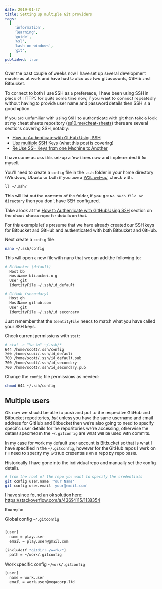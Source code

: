 ```yaml
---
date: 2019-01-27
title: Setting up multiple Git providers
tags:
  [
    'information',
    'learning',
    'guide',
    'wsl',
    'bash on windows',
    'git',
  ]
published: true
---
```


Over the past couple of weeks now I have set up several development
machines at work and have had to also use two git accounts, GitHib and
Bitbucket.

To connect to both I use SSH as a preference, I have been using SSH in
place of HTTPS for quite some time now, if you want to connect
repeatedly without having to provide user name and password details
then SSH is a good option.

If you are unfamiliar with using SSH to authenticate with git then
take a look at my cheat sheets repository ([ss10.me/cheat-sheets])
there are several sections covering SSH, notably:

- [How to Authenticate with GitHub Using SSH]
- [Use multiple SSH Keys] (what this post is covering)
- [Re Use SSH Keys from one Machine to Another]

I have come across this set-up a few times now and implemented it for
myself.

You'll need to create a `config` file in the `.ssh` folder in your
home directory (Windows, Ubuntu or both if you use a [WSL set-up])
check with:

```bash
ll ~/.ssh/
```

This will list out the contents of the folder, if you get
`No such file or directory` then you don't have SSH configured.

Take a look at the [How to Authenticate with GitHub Using SSH] section
on the cheat-sheets repo for details on that.

For this example let's presume that we have already created our SSH
keys for Bitbucket and GitHub and authenticated with both Bitbucket
and GitHub.

Next create a `config` file:

```bash
nano ~/.ssh/config
```

This will open a new file with nano that we can add the following to:

```bash
# Bitbucket (default)
  Host bb
  HostName bitbucket.org
  User git
  IdentityFile ~/.ssh/id_default

# Github (secondary)
  Host gh
  HostName github.com
  User git
  IdentityFile ~/.ssh/id_secondary
```

Just remember that the `IdentityFile` needs to match what you have
called your SSH keys.

Check current permissions with `stat`:

```bash
# stat -c "%a %n" ~/.ssh/*
644 /home/scott/.ssh/config
700 /home/scott/.ssh/id_default
700 /home/scott/.ssh/id_default.pub
700 /home/scott/.ssh/id_secondary
700 /home/scott/.ssh/id_secondary.pub
```

Change the `config` file permissions as needed:

```bash
chmod 644 ~/.ssh/config
```

## Multiple users

Ok now we should be able to push and pull to the respective GitHub and
Bitbucket repositories, _but_ unless you have the same username and
email address for GitHub and Bitbucket then we're also going to need
to specify specific user details for the repositories we're accessing,
otherwise the details specified in the `~/.gitconfig` are what will be
used with commits.

In my case for work my default user account is Bitbucket so that is
what I have specified in the `~/.gitconfig`, however for the GitHub
repos I work on I'll need to specify my GitHub credentials on a repo
by repo basis.

Historically I have gone into the individual repo and manually set the
config details.

```bash
# from the root of the repo you want to specify the credentials
git config user.name 'Your Name'
git config user.email 'your@email.com'
```

I have since found an ok solution here:
https://stackoverflow.com/a/43654115/1138354

Example:

Global config `~/.gitconfig`

```bash

[user]
  name = play.user
  email = play.user@gmail.com

[includeIf "gitdir:~/work/"]
  path = ~/work/.gitconfig
```

Work specific config `~/work/.gitconfig`

```bash
[user]
  name = work.user
  email = work.user@megacorp.ltd
```

<!-- Links -->

[ss10.me/cheat-sheets]: https://github.com/spences10/cheat-sheets
[how to authenticate with github using ssh]:
  https://github.com/spences10/cheat-sheets/blob/master/git.md#how-to-authenticate-with-github-using-ssh
[use multiple ssh keys]:
  https://github.com/spences10/cheat-sheets/blob/master/git.md#use-multiple-ssh-keys
[re use ssh keys from one machine to another]:
  https://github.com/spences10/cheat-sheets/blob/master/git.md#re-use-ssh-keys-from-one-machine-to-another
[wsl set-up]: https://thelocalhost.io/wsl-bootstrap-2019
